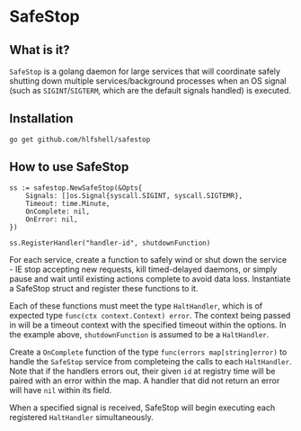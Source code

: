 # SafeStop

## What is it?
`SafeStop` is a golang daemon for large services that will coordinate safely shutting down multiple services/background processes when an OS signal (such as `SIGINT`/`SIGTERM`, which are the default signals handled) is executed.

## Installation

```
go get github.com/hlfshell/safestop
```

## How to use SafeStop

```
ss := safestop.NewSafeStop(&Opts{
    Signals: []os.Signal{syscall.SIGINT, syscall.SIGTEMR},
    Timeout: time.Minute,
    OnComplete: nil,
    OnError: nil,
})

ss.RegisterHandler("handler-id", shutdownFunction)
```

For each service, create a function to safely wind or shut down the service - IE stop accepting new requests, kill timed-delayed daemons, or simply pause and wait until existing actions complete to avoid data loss. Instantiate a SafeStop struct and register these functions to it.

Each of these functions must meet the type `HaltHandler`, which is of expected type `func(ctx context.Context) error`. The context being passed in will be a timeout context with the specified timeout within the options. In the example above, `shutdownFunction` is assumed to be a `HaltHandler`.

Create a `OnComplete` function of the type `func(errors map[string]error)` to handle the `SafeStop` service from completeing the calls to each `HaltHandler`. Note that if the handlers errors out, their given `id` at registry time will be paired with an error within the map. A handler that did not return an error will have `nil` within its field.

When a specified signal is received, SafeStop will begin executing each registered `HaltHandler` simultaneously.